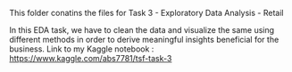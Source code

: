 This folder conatins the files for Task 3 - Exploratory Data Analysis - Retail

In this EDA task, we have to clean the data and visualize the same using different methods in order to derive meaningful insights beneficial for the business.
Link to my Kaggle notebook : https://www.kaggle.com/abs7781/tsf-task-3
